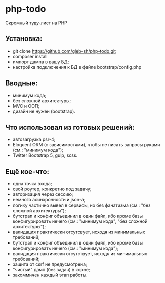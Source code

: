 # php-todo

Скромный туду-лист на PHP

## Установка:

- git clone https://github.com/gleb-sh/php-todo.git
- composer install
- импорт дампа в вашу БД;
- настройка подключения к БД в файле bootstrap/config.php

## Вводные:

- минимум кода;
- без сложной архитектуры;
- MVC и ООП;
- дизайн не нужен (bootstrap).

## Что использовал из готовых решений:

- автозагрузка psr-4;
- Eloquent ORM (c зависимостями), чтобы не писать запросы руками (см.: "минимум кода");
- Twitter Bootstrap 5, gulp, scss.

## Ещё кое-что:

- одна точка входа;
- свой роутер, конкретно под задачу;
- авторизация через сессию;
- немного асинхронности и json-a;
- логику частично вывел в сервисы, но без фанатизма (см.: "без сложной архитектуры");
- бутстрап и конфиг объединил в один файл, ибо кроме базы конфигурировать нечего (см.: "минимум кода", "без сложной архитектуры");
- валидация практически отсутсвует, исходя из минимальных требований;
- бутстрап и конфиг объединил в один файл, ибо кроме базы конфигурировать нечего (см.: "минимум кода");
- валидация практически отсутствует, исходя из минимальных требований;
- защита от csrf не предусмотрена;
- "чистый" дамп (без задач) в корне;
- закоммичен каждый этап работы.
